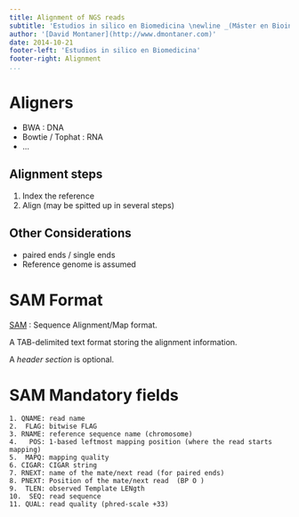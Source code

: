 ```yaml
---
title: Alignment of NGS reads
subtitle: 'Estudios in silico en Biomedicina \newline _(Máster en Bioinformática, Universidad de Valencia)_'
author: '[David Montaner](http://www.dmontaner.com)'
date: 2014-10-21
footer-left: 'Estudios in silico en Biomedicina'
footer-right: Alignment
...
```



Aligners
================================================================================

- BWA : DNA
- Bowtie / Tophat : RNA
- ...


Alignment steps
---------------

1. Index the reference
2. Align (may be spitted up in several steps)

Other Considerations
--------------------

- paired ends / single ends
- Reference genome is assumed


SAM Format
================================================================================

[sam]:http://samtools.github.io/hts-specs/SAMv1.pdf "http://samtools.github.io/hts-specs/SAMv1.pdf"

[SAM] : Sequence Alignment/Map format.

A TAB-delimited text format storing the alignment information.

A _header section_ is optional.


SAM Mandatory fields 
================================================================================

    1. QNAME: read name
    2.  FLAG: bitwise FLAG
    3. RNAME: reference sequence name (chromosome)
    4.   POS: 1-based leftmost mapping position (where the read starts mapping)
    5.  MAPQ: mapping quality
    6. CIGAR: CIGAR string
    7. RNEXT: name of the mate/next read (for paired ends)
    8. PNEXT: Position of the mate/next read  (BP O )
    9.  TLEN: observed Template LENgth
    10.  SEQ: read sequence
    11. QUAL: read quality (phred-scale +33)









<!-- 
Intro
================================================================================


- paired ends single ends

- coverage 

- Reference genome Links / Download

Alignment/Map


 Mapping reads onto a reference
genome, a simple concept but there are
some challenges:

 Natural variability: SNPs, de novo
mutations, INDELS, copy number,
translocations, ...

 Repetitive regions

 Sequencing errors

 RNA-seq: gapped alignment

 BS-seq: C T conversion strategy

 High computing resources needed:
multicore CPUs and a lot of RAM

 We must deal with genomic variation in
an efficient way

-->
